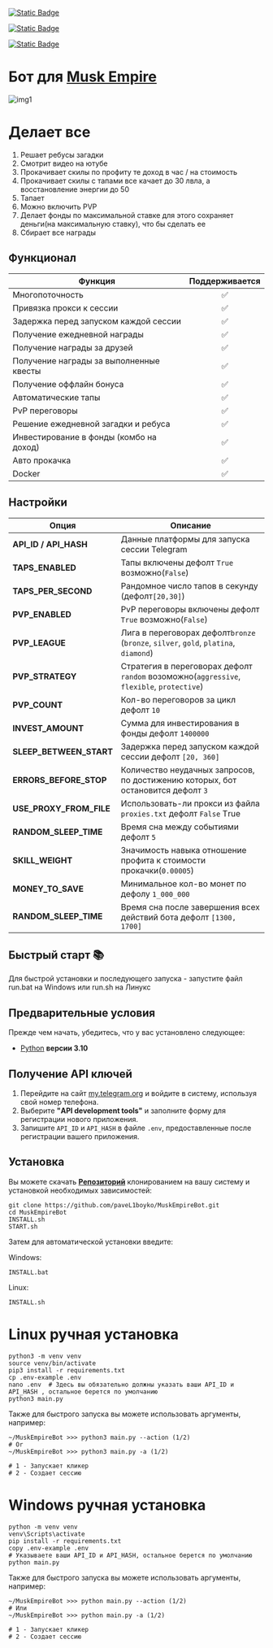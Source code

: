 [![Static Badge](https://img.shields.io/badge/Telegram-Channel-Link?style=for-the-badge&logo=Telegram&logoColor=white&logoSize=auto&color=blue)](https://t.me/hidden_coding)

[![Static Badge](https://img.shields.io/badge/Telegram-Chat-yes?style=for-the-badge&logo=Telegram&logoColor=white&logoSize=auto&color=blue)](https://t.me/hidden_codding_chat)

[![Static Badge](https://img.shields.io/badge/Telegram-Bot%20Link-Link?style=for-the-badge&logo=Telegram&logoColor=white&logoSize=auto&color=blue)](https://t.me/muskempire_bot/game?startapp=hero6695971335)

# Бот для [Musk Empire](https://t.me/muskempire_bot/game?startapp=hero6695971335)

![img1](.github/images/start.png)

# Делает все
1. Решает ребусы загадки
2. Смотрит видео на ютубе
3. Прокачивает скилы по профиту те доход в час / на стоимость
4. Прокачивает скилы с тапами все качает до 30 лвла, а восстановление энергии до 50
5. Тапает
6. Можно включить PVP
7. Делает фонды по максимальной ставке для этого сохраняет деньги(на максимальную ставку), что бы сделать ее
8. Сбирает все награды

## Функционал


| Функция                                 | Поддерживается |
|-----------------------------------------|:--------------:|
| Многопоточность                         |       ✅        |
| Привязка прокси к сессии                |       ✅        |
| Задержка перед запуском каждой сессии   |       ✅        |
| Получение ежедневной награды            |       ✅        |
| Получение награды за друзей             |       ✅        |
| Получение награды за выполненные квесты |       ✅        |
| Получение оффлайн бонуса                |       ✅        |
| Автоматические тапы                     |       ✅        |
| PvP переговоры                          |       ✅        |
| Решение ежедневной загадки и ребуса     |       ✅        |
| Инвестирование в фонды (комбо на доход) |       ✅        |
| Авто прокачка                           |       ✅        |
| Docker                                  |       ✅        |

## Настройки

| Опция                   | Описание                                                                                  |
|-------------------------|-------------------------------------------------------------------------------------------|
| **API_ID / API_HASH**   | Данные платформы для запуска сессии Telegram                                              |
| **TAPS_ENABLED**        | Тапы включены дефолт `True` возможно(`False`)                                             |
| **TAPS_PER_SECOND**     | Рандомное число тапов в секунду (дефолт`[20,30]`)                                         |
| **PVP_ENABLED**         | PvP переговоры включены дефолт `True` возможно(`False`)                                   |
| **PVP_LEAGUE**          | Лига в переговорах дефолт`bronze` (`bronze`, `silver`, `gold`, `platina`, `diamond`)      |
| **PVP_STRATEGY**        | Стратегия в переговорах дефолт `random` возоможно(`aggressive`, `flexible`, `protective`) |
| **PVP_COUNT**           | Кол-во переговоров за цикл дефолт `10`                                                    |
| **INVEST_AMOUNT**       | Сумма для инвестирования в фонды дефолт `1400000`                                         |
| **SLEEP_BETWEEN_START** | Задержка перед запуском каждой сессии дефолт `[20, 360]`                                  |
| **ERRORS_BEFORE_STOP**  | Количество неудачных запросов, по достижению которых, бот остановится  дефолт `3`         |
| **USE_PROXY_FROM_FILE** | Использовать-ли прокси из файла `proxies.txt` дефолт `False` Тrue                         |
| **RANDOM_SLEEP_TIME**   | Время сна между событиями  дефолт `5`                                                     |
| **SKILL_WEIGHT**        | Значимость навыка отношение профита к стоимости прокачки(`0.00005`)                       |
| **MONEY_TO_SAVE**       | Минимальное кол-во монет по дефолу `1_000_000`                                            |
| **RANDOM_SLEEP_TIME**   | Время сна после завершения всех действий бота дефолт `[1300, 1700]`                       |


## Быстрый старт 📚

Для быстрой установки и последующего запуска - запустите файл run.bat на Windows или run.sh на Линукс

## Предварительные условия
Прежде чем начать, убедитесь, что у вас установлено следующее:
- [Python](https://www.python.org/downloads/) **версии 3.10**

## Получение API ключей
1. Перейдите на сайт [my.telegram.org](https://my.telegram.org) и войдите в систему, используя свой номер телефона.
2. Выберите **"API development tools"** и заполните форму для регистрации нового приложения.
3. Запишите `API_ID` и `API_HASH` в файле `.env`, предоставленные после регистрации вашего приложения.

## Установка
Вы можете скачать [**Репозиторий**](https://github.com/paveL1boyko/MuskEmpireBot.git) клонированием на вашу систему и установкой необходимых зависимостей:
```shell
git clone https://github.com/paveL1boyko/MuskEmpireBot.git
cd MuskEmpireBot
INSTALL.sh
START.sh
```

Затем для автоматической установки введите:

Windows:
```shell
INSTALL.bat
```

Linux:
```shell
INSTALL.sh
```

# Linux ручная установка
```shell
python3 -m venv venv
source venv/bin/activate
pip3 install -r requirements.txt
cp .env-example .env
nano .env  # Здесь вы обязательно должны указать ваши API_ID и API_HASH , остальное берется по умолчанию
python3 main.py
```

Также для быстрого запуска вы можете использовать аргументы, например:
```shell
~/MuskEmpireBot >>> python3 main.py --action (1/2)
# Or
~/MuskEmpireBot >>> python3 main.py -a (1/2)

# 1 - Запускает кликер
# 2 - Создает сессию
```


# Windows ручная установка
```shell
python -m venv venv
venv\Scripts\activate
pip install -r requirements.txt
copy .env-example .env
# Указываете ваши API_ID и API_HASH, остальное берется по умолчанию
python main.py
```

Также для быстрого запуска вы можете использовать аргументы, например:
```shell
~/MuskEmpireBot >>> python main.py --action (1/2)
# Или
~/MuskEmpireBot >>> python main.py -a (1/2)

# 1 - Запускает кликер
# 2 - Создает сессию
```